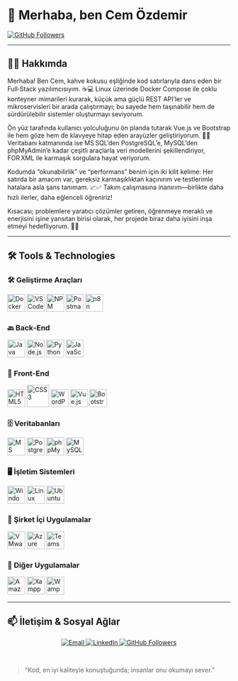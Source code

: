 # 👋 Merhaba, ben Cem Özdemir

[![GitHub Followers](https://img.shields.io/github/followers/cemozdemir?label=Takip&style=social)](https://github.com/cemozdemir)

---

## 👨‍💻 Hakkımda  
Merhaba! Ben Cem, kahve kokusu eşliğinde kod satırlarıyla dans eden bir Full‑Stack yazılımcısıyım. ☕💻 Linux üzerinde Docker Compose ile çoklu konteyner mimarileri kurarak, küçük ama güçlü REST API’ler ve mikroservisleri bir arada çalıştırmayı; bu sayede hem taşınabilir hem de sürdürülebilir sistemler oluşturmayı seviyorum.  

Ön yüz tarafında kullanıcı yolculuğunu ön planda tutarak Vue.js ve Bootstrap ile hem göze hem de klavyeye hitap eden arayüzler geliştiriyorum. 🎨✨ Veritabanı katmanında ise MS SQL’den PostgreSQL’e, MySQL’den phpMyAdmin’e kadar çeşitli araçlarla veri modellerini şekillendiriyor, FOR XML ile karmaşık sorgulara hayat veriyorum.  

Kodumda “okunabilirlik” ve “performans” benim için iki kilit kelime: Her satırda bir amacım var, gereksiz karmaşıklıktan kaçınırım ve testlerimle hatalara asla şans tanımam. 📈✅ Takım çalışmasına inanırım—birlikte daha hızlı ilerler, daha eğlenceli öğreniriz!  

Kısacası; problemlere yaratıcı çözümler getiren, öğrenmeye meraklı ve enerjisini işine yansıtan birisi olarak, her projede biraz daha iyisini inşa etmeyi hedefliyorum. 🚀🤝  

---

## 🛠️ Tools & Technologies

### 🛠️ Geliştirme Araçları  
<p>
  <img src="https://cdn.simpleicons.org/docker/2496ED" alt="Docker" height="40"/>  
  <img src="https://upload.wikimedia.org/wikipedia/commons/thumb/9/9a/Visual_Studio_Code_1.35_icon.svg/512px-Visual_Studio_Code_1.35_icon.svg.png" alt="VS Code" height="40"/>  
  <img src="https://www.svgrepo.com/show/355146/npm.svg" alt="NPM" height="40"/>  
  <img src="https://cdn.simpleicons.org/postman/FF6C37" alt="Postman" height="40"/>  
  <img src="https://cdn.simpleicons.org/n8n/eb4b71" alt="n8n" height="40"/>  
</p>

### 🔙 Back‑End  
<p>
  <img src="https://img.icons8.com/color/512/java-coffee-cup-logo.png" alt="Java" height="40"/>  
  <img src="https://cdn.simpleicons.org/node.js/339933" alt="Node.js" height="40"/>  
  <img src="https://cdn.simpleicons.org/python/3776AB" alt="Python" height="40"/>  
  <img src="https://cdn.simpleicons.org/javascript/F7DF1E" alt="JavaScript" height="40"/>  
</p>

### 🎨 Front‑End  
<p>
  <img src="https://cdn.simpleicons.org/html5/E34F26" alt="HTML5" height="40"/>  
  <img src="https://upload.wikimedia.org/wikipedia/commons/d/d5/CSS3_logo_and_wordmark.svg" alt="CSS3" height="49.7"/>  
  <img src="https://cdn2.iconfinder.com/data/icons/social-icons-33/128/Wordpress-512.png" alt="WordPress" height="40"/>  
  <img src="https://cdn.simpleicons.org/vue.js/4FC08D" alt="Vue.js" height="40"/>  
  <img src="https://cdn.simpleicons.org/bootstrap/7952B3" alt="Bootstrap" height="40"/>  
</p>

### 🗄️ Veritabanları  
<p>
  <img src="https://www.svgrepo.com/download/303229/microsoft-sql-server-logo.svg" alt="MS SQL Server" height="40"/>  
  <img src="https://cdn.simpleicons.org/postgresql/336791" alt="PostgreSQL" height="40"/>  
  <img src="https://cdn.simpleicons.org/phpmyadmin/E95420" alt="phpMyAdmin" height="40"/>  
  <img src="https://cdn.simpleicons.org/mysql/4479A1" alt="MySQL" height="40"/>  
</p>

### 🖥️ İşletim Sistemleri  
<p>
  <img src="https://upload.wikimedia.org/wikipedia/commons/thumb/5/5f/Windows_logo_-_2012.svg/2048px-Windows_logo_-_2012.svg.png" alt="Windows" height="40"/>  
  <img src="https://cdn.simpleicons.org/linux/FCC624" alt="Linux" height="40"/>  
  <img src="https://cdn.simpleicons.org/ubuntu/E95420" alt="Ubuntu" height="40"/>  
</p>

### 🏢 Şirket İçi Uygulamalar  
<p>
  <img src="https://cdn.simpleicons.org/vmware/607078" alt="VMware" height="40"/>  
  <img src="https://www.svgrepo.com/show/353467/azure-icon.svg" alt="Azure" height="40"/>
  <img src="https://www.buero-kaizen.de/wp-content/uploads/logo-microsoft-365-admin-center.png" alt="Teams Bot" height="40"/>  
</p>

### 🏢 Diğer Uygulamalar
<p>
  <img src="https://upload.wikimedia.org/wikipedia/commons/thumb/9/93/Amazon_Web_Services_Logo.svg/2560px-Amazon_Web_Services_Logo.svg.png" alt="Amazon Web Services" height="40"/>
  <img src="https://cdn.worldvectorlogo.com/logos/xampp.svg" alt="Xampp" height="40"/> 
  <img src="https://upload.wikimedia.org/wikipedia/commons/thumb/f/f4/WampServer-logo.svg/2048px-WampServer-logo.svg.png" alt="Wamp Server" height="40"/> 
</p>

---

<!-- ### 🛠️ Geliştirme Araçları – Yeterlilik Seviyem

<p align="left">
  <img src="https://img.shields.io/badge/Docker-66%25-2496ED?style=flat-square&logo=docker" alt="Docker %66" />
  <img src="https://img.shields.io/badge/VS%20Code-85%25-007ACC?style=flat-square&logo=visualstudiocode" alt="VS Code %85" />
  <img src="https://img.shields.io/badge/NPM-75%25-CB3837?style=flat-square&logo=npm" alt="NPM %75" />
  <img src="https://img.shields.io/badge/Postman-70%25-FF6C37?style=flat-square&logo=postman" alt="Postman %70" />
  <img src="https://img.shields.io/badge/n8n-50%25-000000?style=flat-square&logo=n8n" alt="n8n %50" />
</p>
-->

## 📫 İletişim & Sosyal Ağlar

<p align="center">
  <a href="mailto:cemozdemirr@outlook.com.tr">
    <img src="https://img.shields.io/badge/Email-cemozdemirr%40outlook.com.tr-blue?style=flat&logo=gmail&logoColor=white" alt="Email"/>
  </a>
  <a href="https://www.linkedin.com/in/cem-özdemir-7006b5198/">
    <img src="https://img.shields.io/badge/LinkedIn-Cem%20Özdemir-0A66C2?style=flat&logo=linkedin&logoColor=white" alt="LinkedIn"/>
  </a>
  <a href="https://github.com/cemozdemir">
    <img src="https://img.shields.io/github/followers/cemozdemir?label=Follow&style=social" alt="GitHub Followers"/>
  </a>
</p><br/>

> “Kod, en iyi kaliteyle konuştuğunda; insanlar onu okumayı sever.”  

